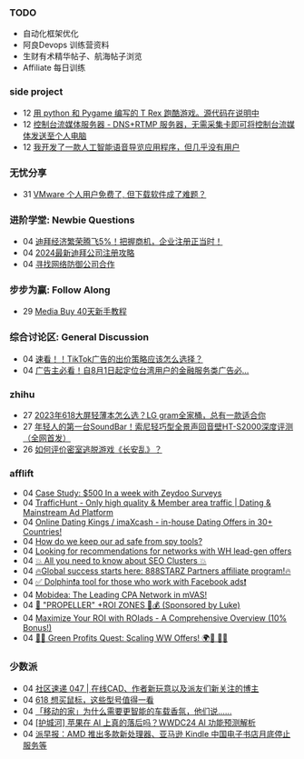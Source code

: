 ### TODO
-  自动化框架优化
-  阿良Devops 训练营资料
-  生财有术精华帖子、航海帖子浏览
-  Affiliate 每日训练

### side project
<!-- sideproject:START -->
-  12 [用 python 和 Pygame 编写的 T Rex 跑酷游戏。源代码在说明中](https://www.youtube.com/watch?v=pZySIXSelCA)
-  12 [控制台流媒体服务器 - DNS+RTMP 服务器，无需采集卡即可将控制台流媒体发送至个人电脑](https://github.com/Aioros/console-streaming-server)
-  12 [我开发了一款人工智能语音导览应用程序，但几乎没有用户](https://www.reddit.com/r/SideProject/comments/18gpp0e/ive_built_an_ai_audio_tour_app_but_have_almost_no/)<!-- sideproject:END -->


### 无忧分享
<!-- ruyo:START -->
-  31 [VMware 个人用户免费了, 但下载软件成了难题？](https://51.ruyo.net/18669.html)<!-- ruyo:END -->

### 进阶学堂: Newbie Questions
<!-- advertcn1:START -->
-  04 [迪拜经济繁荣腾飞5%！把握商机，企业注册正当时！](https://www.advertcn.com/thread-115221-1-1.html)
-  04 [2024最新迪拜公司注册攻略](https://www.advertcn.com/thread-115220-1-1.html)
-  04 [寻找网络防御公司合作](https://www.advertcn.com/thread-115216-1-1.html)<!-- advertcn1:END -->

### 步步为赢: Follow Along
<!-- advertcn2:START -->
-  29 [Media Buy 40天新手教程](https://www.advertcn.com/thread-115158-1-1.html)<!-- advertcn2:END -->

### 综合讨论区: General Discussion
<!-- advertcn3:START -->
-  04 [速看！！TikTok广告的出价策略应该怎么选择？](https://www.advertcn.com/thread-115224-1-1.html)
-  04 [广告主必看！自8月1日起定位台湾用户的金融服务类广告必...](https://www.advertcn.com/thread-115218-1-1.html)<!-- advertcn3:END -->


### zhihu
<!-- zhihu:START -->
-  27 [2023年618大屏轻薄本怎么选？LG gram全家桶，总有一款适合你](http://zhuanlan.zhihu.com/p/632641888?utm_campaign=rss&utm_medium=rss&utm_source=rss&utm_content=title)
-  27 [年轻人的第一台SoundBar！索尼轻巧型全景声回音壁HT-S2000深度评测（全网首发）](http://zhuanlan.zhihu.com/p/630990296?utm_campaign=rss&utm_medium=rss&utm_source=rss&utm_content=title)
-  26 [如何评价密室逃脱游戏《长安乱》？](http://www.zhihu.com/question/563950552/answer/3045961312?utm_campaign=rss&utm_medium=rss&utm_source=rss&utm_content=title)<!-- zhihu:END -->

### afflift
<!-- afflift:START -->
-  04 [Case Study: $500 In a week with Zeydoo Surveys](https://afflift.com/f/threads/case-study-500-in-a-week-with-zeydoo-surveys.13237/)
-  04 [TrafficHunt - Only high quality &amp; Member area traffic | Dating &amp; Mainstream Ad Platform](https://afflift.com/f/threads/traffichunt-only-high-quality-member-area-traffic-dating-mainstream-ad-platform.10862/)
-  04 [Online Dating Kings / imaXcash - in-house Dating Offers in 30+ Countries!](https://afflift.com/f/threads/online-dating-kings-imaxcash-in-house-dating-offers-in-30-countries.12847/)
-  04 [How do we keep our ad safe from spy tools?](https://afflift.com/f/threads/how-do-we-keep-our-ad-safe-from-spy-tools.13231/)
-  04 [Looking for recommendations for networks with WH lead-gen offers](https://afflift.com/f/threads/looking-for-recommendations-for-networks-with-wh-lead-gen-offers.13236/)
-  04 [💥 All you need to know about SEO Clusters 💥](https://afflift.com/f/threads/%F0%9F%92%A5-all-you-need-to-know-about-seo-clusters-%F0%9F%92%A5.12779/)
-  04 [🔥Global success starts here: 888STARZ Partners affiliate program!🔥](https://afflift.com/f/threads/%F0%9F%94%A5global-success-starts-here-888starz-partners-affiliate-program-%F0%9F%94%A5.12803/)
-  04 [✅ Dolphin❗️a tool for those who work with Facebook ads❗️](https://afflift.com/f/threads/%E2%9C%85-dolphin%E2%9D%97%EF%B8%8Fa-tool-for-those-who-work-with-facebook-ads%E2%9D%97%EF%B8%8F.7096/)
-  04 [Mobidea: The Leading CPA Network in mVAS!](https://afflift.com/f/threads/mobidea-the-leading-cpa-network-in-mvas.13235/)
-  04 [💸 &quot;PROPELLER&quot; +ROI ZONES 🚀💰 &lpar;Sponsored by Luke&rpar;](https://afflift.com/f/threads/%F0%9F%92%B8-propeller-roi-zones-%F0%9F%9A%80%F0%9F%92%B0-sponsored-by-luke.13233/)
-  04 [Maximize Your ROI with ROIads - A Comprehensive Overview &lpar;10% Bonus!&rpar;](https://afflift.com/f/threads/maximize-your-roi-with-roiads-a-comprehensive-overview-10-bonus.11259/)
-  04 [🌿💸 Green Profits Quest: Scaling WW Offers! 🌍🚀 📲💥](https://afflift.com/f/threads/%F0%9F%8C%BF%F0%9F%92%B8-green-profits-quest-scaling-ww-offers-%F0%9F%8C%8D%F0%9F%9A%80-%F0%9F%93%B2%F0%9F%92%A5.13167/)<!-- afflift:END -->

### 少数派
<!-- sspai:START -->
-  04 [社区速递 047 | 在线CAD、作者新玩意以及派友们新关注的博主](https://sspai.com/post/89353)
-  04 [618 想买鼠标，这些型号值得一看](https://sspai.com/post/89262)
-  04 [「移动的家」为什么需要更智能的车载香氛，他们说……](https://sspai.com/post/88605)
-  04 [[护城河] 苹果在 AI 上真的落后吗？WWDC24 AI 功能预测解析](https://sspai.com/post/89315)
-  04 [派早报：AMD 推出多款新处理器、亚马逊 Kindle 中国电子书店月底停止服务等](https://sspai.com/post/89336)<!-- sspai:END -->

